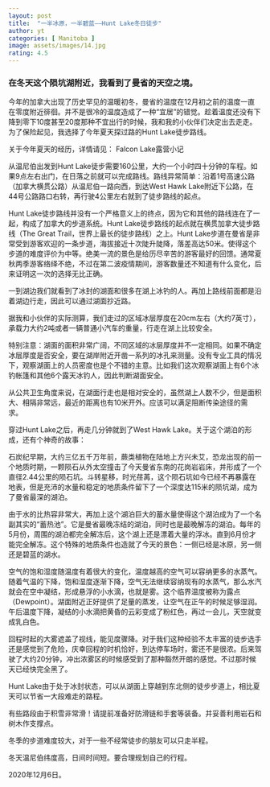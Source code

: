 ```yaml
---
layout: post
title:  "一半冰原，一半碧蓝——Hunt Lake冬日徒步"
author: yt
categories: [ Manitoba ]
image: assets/images/14.jpg
rating: 4.5
---
```


### 在冬天这个陨坑湖附近，我看到了曼省的天空之境。

今年的加拿大出现了历史罕见的温暖初冬，曼省的温度在12月初之前的温度一直在零度附近徘徊。并不是很冷的温度造成了一种“宜居”的错觉。趁着温度还没有下降到零下10度甚至20度那种不宜出行的时候，我和我的小伙伴们决定出去走走。为了保险起见，我选择了今年夏天探过路的Hunt Lake徒步路线。

关于今年夏天的经历，详情请见： Falcon Lake露营小记

从温尼伯出发到Hunt Lake徒步需要160公里，大约一个小时四十分钟的车程。如果9点左右出门，在日落之前就可以完成路线。路线异常简单：沿着1号高速公路（加拿大横贯公路）从温尼伯一路向西，到达West Hawk Lake附近下公路，在44号公路路口右转，再行驶4公里左右就到了徒步路线的起点。


Hunt Lake徒步路线并没有一个严格意义上的终点，因为它和其他的路线连在了一起，构成了加拿大的步道系统。Hunt Lake徒步路线的起点就在横贯加拿大徒步路线（The Great Trail，世界上最长的徒步路线）之上。Hunt Lake步道在曼省是非常受到游客欢迎的一条步道，海拔接近十次陡升陡降，落差高达50米。使得这个步道的难度评价为中等。绝美一流的景色是给历尽辛苦的游客最好的回馈。通常夏秋两季游客络绎不绝，不过在第二波疫情期间，游客数量还不知道有什么变化，后来证明这一次的选择无比正确。

一到湖边我们就看到了冰封的湖面和很多在湖上冰钓的人。再加上路线前面都是沿着湖边行走，因此可以通过湖面抄近路。

据我和小伙伴的实际测算，我们走过的区域冰层厚度在20cm左右（大约7英寸），承载力大约2吨或者一辆普通小汽车的重量，行走在湖上比较安全。

特别注意：湖面的面积非常广阔，不同区域的冰层厚度并不一定相同。如果不确定冰层厚度是否安全，要在湖岸附近开凿一系列的冰孔来测量。没有专业工具的情况下，观察湖面上的人员密度也是个不错的主意。比如我们这次观察湖面上有6个冰钓帐篷和其他6个露天冰钓人，因此判断湖面安全。

从公共卫生角度来说，在湖面行走也是相对安全的，虽然湖上人数不少，但是面积大、相隔非常远，最近的距离也有10米开外。应该可以满足阻断传染途径的需求。

穿过Hunt Lake之后，再走几分钟就到了West Hawk Lake。关于这个湖泊的形成，还有个神奇的故事：

石炭纪早期，大约三亿五千万年前，蕨类植物在陆地上方兴未艾，恐龙出现的前一个地质时期，一颗陨石从外太空撞击了今天曼省东南的花岗岩岩床，并形成了一个直径2.44公里的陨石坑。斗转星移，时光荏苒，这个陨石坑如今已经不再暴露在地表，但是充沛的水量和稳定的地质条件留下了一个深度达115米的陨坑湖，成为了曼省最深的湖泊。

由于水的比热容非常大，再加上这个湖泊巨大的蓄水量使得这个湖泊成为了一个名副其实的“蓄热池”。它是曼省最晚冻结的湖泊，同时也是最晚解冻的湖泊。每年的5月份，周围的湖泊都完全解冻后，这个湖上还是漂着大量的浮冰。直到6月份才能完全解冻。这个特殊的地质条件也造就了今天的景色：一侧已经是冰原，另一侧还是碧蓝的湖水。

空气的饱和湿度随温度有着很大的变化，温度越高的空气可以容纳更多的水蒸气。随着气温的下降，饱和湿度逐渐下降，空气无法继续容纳现有的水蒸气，那么水汽就会在空中凝结，形成悬浮的小水滴，也就是雾。这个临界温度被称为露点（Dewpoint）。湖面附近正好提供了足量的蒸发，让空气在正午的时候足够湿润。午后温度下降，凝结的小水滴把黄昏的云彩变成了粉红色，再过一会儿，天空就变成乳白色。


回程时起的大雾遮盖了视线，能见度骤降。对于我们这种经验不太丰富的徒步选手还是感觉到了危险，庆幸回程的时机恰好，到达停车场时，雾还不是很浓。后来驾驶了大约20分钟，冲出浓雾区的时候感受到了那种豁然开朗的感觉。不过那时候天已经快完全黑了。

Hunt Lake由于处于冰封状态，可以从湖面上穿越到东北侧的徒步步道上，相比夏天可以节省一大段难走的路程。


有些路段由于积雪非常滑！请提前准备好防滑链和手套等装备。并妥善利用岩石和树木作支撑点。


冬季的步道难度较大，对于一些不经常徒步的朋友可以只走半程。


冬天温尼伯纬度高，日间时间短。要合理规划自己的行程。

2020年12月6日。